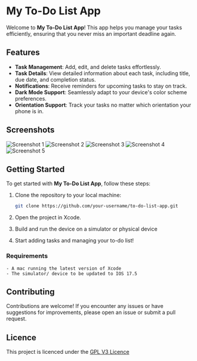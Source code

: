 # My To-Do List App

Welcome to **My To-Do List App**! This app helps you manage your tasks efficiently, ensuring that you never miss an important deadline again.

## Features

- **Task Management**: Add, edit, and delete tasks effortlessly.
- **Task Details**: View detailed information about each task, including title, due date, and completion status.
- **Notifications**: Receive reminders for upcoming tasks to stay on track.
- **Dark Mode Support**: Seamlessly adapt to your device's color scheme preferences.
- **Orientation Support**: Track your tasks no matter which orientation your phone is in.

## Screenshots

![Screenshot 1]()
![Screenshot 2]()
![Screenshot 3]()
![Screenshot 4]()
![Screenshot 5]()

## Getting Started

To get started with **My To-Do List App**, follow these steps:

1. Clone the repository to your local machine:

   ```bash
   git clone https://github.com/your-username/to-do-list-app.git
   ```
2. Open the project in Xcode.

3. Build and run the device on a simulator or physical device

4. Start adding tasks and managing your to-do list!

### Requirements
    - A mac running the latest version of Xcode
    - The simulator/ device to be updated to IOS 17.5
    
## Contributing
Contributions are welcome! If you encounter any issues or have suggestions for improvements, please open an issue or submit a pull request.

## Licence
This project is licenced under the [GPL V3 Licence]()


